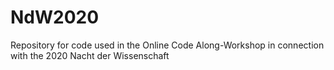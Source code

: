 # NdW2020
Repository for code used in the Online Code Along-Workshop in connection with the 2020 Nacht der Wissenschaft
